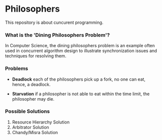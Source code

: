 # Philosophers

This repository is about cuncurent programming.


### What is the 'Dining Philosophers Problem'? 

In Computer Science, the dining philosophers problem is an example often used in concurrent algorithm design to illustrate synchronization issues and techniques
for resolving them.


### Problems

- **Deadlock** each of the philosophers pick up a fork, no one can eat, hence, a deadlock.

- **Starvation** if a philosopher is not able to eat within the time limit, the philosopher may die.


### Possible Solutions

1. Resource Hierarchy Solution
2. Arbitrator Solution
3. Chandy/Misra Solution
